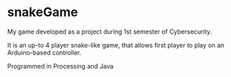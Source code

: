 # snakeGame
My game developed as a project during 1st semester of Cybersecurity.

It is an up-to 4 player snake-like game, that allows first player to play on an Arduino-based controller.

Programmed in Processing and Java 
